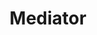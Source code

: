 ---
layout: default
title: Mediator
modified:
categories: 
excerpt:
tags: []
image:
  feature:
  teaser: nav/400x250.png
  thumb:
---